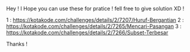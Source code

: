 Hey ! I Hope you can use these for pratice ! fell free to give solution XD !

1 : https://kotakode.com/challenges/details/2/7207/Huruf-Bergantian
2 : https://kotakode.com/challenges/details/2/7265/Mencari-Pasangan
3 : https://kotakode.com/challenges/details/2/7266/Subset-Terbesar

Thanks !